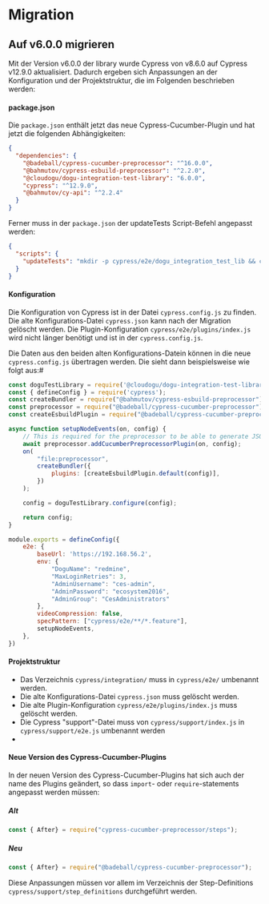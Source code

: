 # Migration

## Auf v6.0.0 migrieren

Mit der Version v6.0.0 der library wurde Cypress von v8.6.0 auf Cypress v12.9.0 aktualisiert.
Dadurch ergeben sich Anpassungen an der Konfiguration und der Projektstruktur, die im Folgenden beschrieben werden:

#### package.json
Die `package.json` enthält jetzt das neue Cypress-Cucumber-Plugin und hat jetzt die folgenden Abhängigkeiten:
```json
{
  "dependencies": {
    "@badeball/cypress-cucumber-preprocessor": "^16.0.0",
    "@bahmutov/cypress-esbuild-preprocessor": "^2.2.0",
    "@cloudogu/dogu-integration-test-library": "6.0.0",
    "cypress": "^12.9.0",
    "@bahmutov/cy-api": "^2.2.4"
  }
}
```

Ferner muss in der `package.json` der updateTests Script-Befehl angepasst werden:
```json
{
  "scripts": {
    "updateTests": "mkdir -p cypress/e2e/dogu_integration_test_lib && cp -r node_modules/@cloudogu/dogu-integration-test-library/lib/e2e/* cypress/e2e/dogu_integration_test_lib"
  }
}
```

#### Konfiguration
Die Konfiguration von Cypress ist in der Datei `cypress.config.js` zu finden.
Die alte Konfigurations-Datei `cypress.json` kann nach der Migration gelöscht werden.
Die Plugin-Konfiguration `cypress/e2e/plugins/index.js` wird nicht länger benötigt und ist in der `cypress.config.js`.

Die Daten aus den beiden alten Konfigurations-Datein können in die neue `cypress.config.js` übertragen werden.
Die sieht dann beispielsweise wie folgt aus:#

```javascript
const doguTestLibrary = require('@cloudogu/dogu-integration-test-library');
const { defineConfig } = require('cypress');
const createBundler = require("@bahmutov/cypress-esbuild-preprocessor");
const preprocessor = require("@badeball/cypress-cucumber-preprocessor");
const createEsbuildPlugin = require("@badeball/cypress-cucumber-preprocessor/esbuild");

async function setupNodeEvents(on, config) {
    // This is required for the preprocessor to be able to generate JSON reports after each run, and more,
    await preprocessor.addCucumberPreprocessorPlugin(on, config);
    on(
        "file:preprocessor",
        createBundler({
            plugins: [createEsbuildPlugin.default(config)],
        })
    );

    config = doguTestLibrary.configure(config);

    return config;
}

module.exports = defineConfig({
    e2e: {
        baseUrl: 'https://192.168.56.2',
        env: {
            "DoguName": "redmine",
            "MaxLoginRetries": 3,
            "AdminUsername": "ces-admin",
            "AdminPassword": "ecosystem2016",
            "AdminGroup": "CesAdministrators"
        },
        videoCompression: false,
        specPattern: ["cypress/e2e/**/*.feature"],
        setupNodeEvents,
    },
})
```


#### Projektstruktur
 * Das Verzeichnis `cypress/integration/` muss in `cypress/e2e/` umbenannt werden.
 * Die alte Konfigurations-Datei `cypress.json` muss gelöscht werden.
 * Die alte Plugin-Konfiguration `cypress/e2e/plugins/index.js` muss gelöscht werden.
 * Die Cypress "support"-Datei muss von `cypress/support/index.js` in `cypress/support/e2e.js` umbenannt werden
 * 


#### Neue Version des Cypress-Cucumber-Plugins
In der neuen Version des Cypress-Cucumber-Plugins hat sich auch der name des Plugins geändert, so dass `import`- oder `require`-statements angepasst werden müssen:

##### Alt
```javascript
const { After} = require("cypress-cucumber-preprocessor/steps");
```

##### Neu
```javascript
const { After} = require("@badeball/cypress-cucumber-preprocessor");
```

Diese Anpassungen müssen vor allem im Verzeichnis der Step-Definitions `cypress/support/step_definitions` durchgeführt werden.
